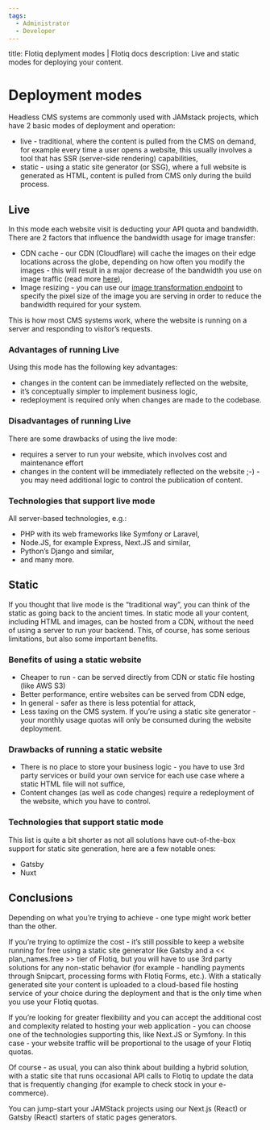 ```yaml
---
tags:
  - Administrator
  - Developer
---
```


title: Flotiq deplyment modes | Flotiq docs
description: Live and static modes for deploying your content.

# Deployment modes

Headless CMS systems are commonly used with JAMstack projects, which have 2 basic modes of deployment and operation:

* live - traditional, where the content is pulled from the CMS on demand, for example every time a user opens a website, this usually involves a tool that has SSR (server-side rendering) capabilities,
* static - using a static site generator (or SSG), where a full website is generated as HTML, content is pulled from CMS only during the build process.

## Live

In this mode each website visit is deducting your API quota and bandwidth. There are 2 factors that influence the bandwidth usage for image transfer:

* CDN cache - our CDN (Cloudflare) will cache the images on their edge locations across the globe, depending on how often you modify the images - this will result in a major decrease of the bandwidth you use on image traffic (read more [here](https://developers.cloudflare.com/cache/about/default-cache-behavior/)),
* Image resizing - you can use our [image transformation endpoint](https://flotiq.com/docs/API/media-library/#viewing-and-resizing-photos-returning-files) to specify the pixel size of the image you are serving in order to reduce the bandwidth required for your system.

This is how most CMS systems work, where the website is running on a server and responding to visitor’s requests.

### Advantages of running Live

Using this mode has the following key advantages:

* changes in the content can be immediately reflected on the website,
* it’s conceptually simpler to implement business logic,
* redeployment is required only when changes are made to the codebase.

### Disadvantages of running Live

There are some drawbacks of using the live mode:

* requires a server to run your website, which involves cost and maintenance effort
* changes in the content will be immediately reflected on the website ;-) - you may need additional logic to control the publication of content.

### Technologies that support live mode

All server-based technologies, e.g.:

* PHP with its web frameworks like Symfony or Laravel,
* Node.JS, for example Express, Next.JS and similar,
* Python’s Django and similar,
* and many more.

## Static

If you thought that live mode is the “traditional way”, you can think of the static as going back to the ancient times. In static mode all your content, including HTML and images, can be hosted from a CDN, without the need of using a server to run your backend. This, of course, has some serious limitations, but also some important benefits.

### Benefits of using a static website

* Cheaper to run - can be served directly from CDN or static file hosting (like AWS S3)
* Better performance, entire websites can be served from CDN edge,
* In general - safer as there is less potential for attack,
* Less taxing on the CMS system. If you’re using a static site generator - your monthly usage quotas will only be consumed during the website deployment.

### Drawbacks of running a static website

* There is no place to store your business logic - you have to use 3rd party services or build your own service for each use case where a static HTML file will not suffice,
* Content changes (as well as code changes) require a redeployment of the website, which you have to control.

### Technologies that support static mode

This list is quite a bit shorter as not all solutions have out-of-the-box support for static site generation, here are a few notable ones:

* Gatsby
* Nuxt

## Conclusions

Depending on what you’re trying to achieve - one type might work better than the other.

If you’re trying to optimize the cost - it’s still possible to keep a website running for free using a static site generator like Gatsby and a << plan_names.free >> tier of Flotiq, but you will have to use 3rd party solutions for any non-static behavior (for example - handling payments through Snipcart, processing forms with Flotiq Forms, etc.). With a statically generated site your content is uploaded to a cloud-based file hosting service of your choice during the deployment and that is the only time when you use your Flotiq quotas.

If you’re looking for greater flexibility and you can accept the additional cost and complexity related to hosting your web application - you can choose one of the technologies supporting this, like Next.JS or Symfony. In this case - your website traffic will be proportional to the usage of your Flotiq quotas.

Of course - as usual, you can also think about building a hybrid solution, with a static site that runs occasional API calls to Flotiq to update the data that is frequently changing (for example to check stock in your e-commerce).

You can jump-start your JAMStack projects using our Next.js (React) or Gatsby (React) starters of static pages generators.

